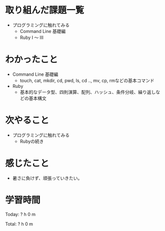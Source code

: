 # 取り組んだ課題一覧
- プログラミングに触れてみる
  - Command Line 基礎編
  - Ruby I 〜 III 

# わかったこと
- Command Line 基礎編
  - touch, cat, mkdir, cd, pwd, ls, cd .., mv, cp, rmなどの基本コマンド
- Ruby 
  - 基本的なデータ型、四則演算、配列、ハッシュ、条件分岐、繰り返しなどの基本構文

# 次やること
- プログラミングに触れてみる
  - Rubyの続き

# 感じたこと  
- 暑さに負けず、頑張っていきたい。

# 学習時間
Today: ? h 0 m

Total: ? h 0 m
